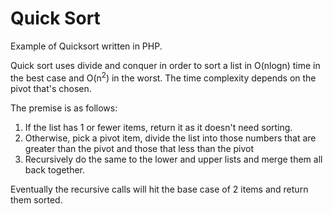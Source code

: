 # Quick Sort

Example of Quicksort written in PHP.

Quick sort uses divide and conquer in order to sort a list in O(nlogn) time in the best case and O(n<sup>2</sup>) in the worst. The time complexity depends on the pivot that's chosen.

The premise is as follows:

1. If the list has 1 or fewer items, return it as it doesn't need sorting.
2. Otherwise, pick a pivot item, divide the list into those numbers that are greater than the pivot and those that less than the pivot
3. Recursively do the same to the lower and upper lists and merge them all back together.

Eventually the recursive calls will hit the base case of 2 items and return them sorted.